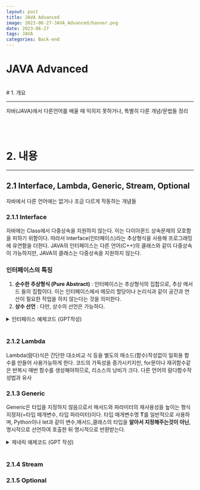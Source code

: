 ```yaml
---
layout: post
title: JAVA Advanced
image: 2023-06-27-JAVA_Advanced/banner.png
date: 2023-06-27
tags: JAVA
categories: Back-end
---
```

# JAVA Advanced

<br>
# 1. 개요

---

자바(JAVA)에서 다른언어를 배울 때 익히지 못하거나, 특별히 다른 개념/문법들 정리   
<br>   
<br>

# 2. 내용
---

## 2.1 Interface, Lambda, Generic, Stream, Optional

자바에서 다른 언어에는 없거나 조금 다르게 작동하는 개념들

### 2.1.1 Interface

자바에는 Class에서 다중상속을 지원하지 않는다. 이는 다이아몬드 상속문제의 모호함을 피하기 위함이다. 따라서 Interface(인터페이스)라는 추상형식을 사용해 프로그래밍에 유연함을 더한다. JAVA의 인터페이스는 다른 언어(C++)의 클래스와 같이 다중상속이 가능하지만, JAVA의 클래스는 다중상속을 지원하지 않는다.

### 인터페이스의 특징

1. **순수한 추상형식 (Pure Abstract)** : 인터페이스는 추상형식의 집합으로, 추상 메서드 들의 집합이다. 이는 인터페이스에서 메모리 할당이나 논리식과 같이 공간과 연산이 필요한 작업을 하지 않는다는 것을 의미한다.
2. **상수 선언** : 다만, 상수의 선언은 가능하다.
<details>
<summary> 인터페이스 예제코드 (GPT작성)</summary>    
{%highlight java%}
    // 다중 상속을 지원하는 인터페이스 정의
    interface Walkable {
        void walk();
    }
    
    interface Swimmable {
        void swim();
    }
    
    // 인터페이스를 구현한 클래스
    class Human implements Walkable, Swimmable {
        public void walk() {
            System.out.println("Walking...");
        }
        
        public void swim() {
            System.out.println("Swimming...");
        }
    }
    
    // 메인 클래스
    public class Main {
        public static void main(String[] args) {
            // 인터페이스를 구현한 객체 생성
            Human person = new Human();
            
            // 인터페이스를 통한 메서드 호출
            person.walk();
            person.swim();
        }
    }
{%endhighlight%}   
   
</details>   
<br>   

### 2.1.2 Lambda

Lambda(람다)식은 간단한 대소비교 식 등을 별도의 매소드(함수)작성없이 일회용 함수를 만들어 사용가능하게 한다. 코드의 가독성을 증가시키지만, for문이나 재귀함수같은 반복시 매번 함수를 생성해야하므로, 리소스의 낭비가 크다. 다른 언어의 람다함수작성법과 유사

### 2.1.3 Generic

Generic은 타입을 지정하지 않음으로서 매서드와 파라미터의 재사용성을 높이는 형식지정자(=타입 매개변수, 타입 파라미터)이다. 타입 매개변수명 **T**를 일반적으로 사용하며, Python이나 let과 같이 변수,매서드,클래스의 타입을 **알아서 지정해주는것이 아닌**, 명시적으로 선언하여 호출한 뒤 명시적으로 반환받는다.

<details>
<summary> 제네릭 예제코드 (GPT 작성) </summary>
    
{% highlight java %}
    // Generic 클래스 선언
    class Box<T> {
        private T item;
    
        public void setItem(T item) {
            this.item = item;
        }
    
        public T getItem() {
            return item;
        }
    }
    
    // Generic 메서드 사용
    class Main {
        public static <T> void printItem(Box<T> box) {
            T item = box.getItem();
            System.out.println("Item: " + item.toString());
        }
    
        public static void main(String[] args) {
            // Integer 타입을 갖는 Box 생성
            Box<Integer> integerBox = new Box<>();
            integerBox.setItem(123);
    
            // String 타입을 갖는 Box 생성
            Box<String> stringBox = new Box<>();
            stringBox.setItem("Hello, World!");
    
            // Generic 메서드 호출
            printItem(integerBox);
            printItem(stringBox);
        }
    }
{% endhighlight %}
    
    결과적으로, Box클래스를  Int타입과 Str타입 모두에서 사용할 수 있다.
</details> 
<br>

### 2.1.4 Stream

### 2.1.5 Optional
